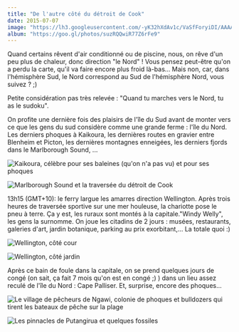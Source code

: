 ```yaml
---
title: "De l'autre côté du détroit de Cook"
date: 2015-07-07
image: "https://lh3.googleusercontent.com/-yK32hXdAv1c/VaSfForyiDI/AAAAAAAAGEk/vSTxokDfdmA/s1280/upload_-1.jpg"
album: "https://goo.gl/photos/suzRQQwiR77Z6rFe9"
---
```


Quand certains rêvent d'air conditionné ou de piscine, nous, on rêve d'un peu plus de chaleur, donc direction "le Nord" ! Vous pensez peut-être qu'on a perdu la carte, qu'il va faire encore plus froid là-bas... Mais non, car, dans l'hémisphère Sud, le Nord correspond au Sud de l'hémisphère Nord, vous suivez ? ;)

Petite considération pas très relevée : "Quand tu marches vers le Nord, tu as le sudoku".

On profite une dernière fois des plaisirs de l'île du Sud avant de monter vers ce que les gens du sud considère comme une grande ferme : l'île du Nord. Les derniers phoques à Kaikoura, les dernières routes en gravier entre Blenheim et Picton, les dernières montagnes enneigées, les derniers fjords dans le Marlborough Sound, ...

![Kaikoura, célèbre pour ses baleines (qu'on n'a pas vu) et pour ses phoques](https://lh3.googleusercontent.com/-O_3zvVNC-dw/Vasvc5mx9bI/AAAAAAAAGKM/YS_QOEuMjcU/s1280/upload_-1.jpg)


![Marlborough Sound et la traversée du détroit de Cook](https://lh3.googleusercontent.com/-wG7wPVUcCWQ/Vasvft6a2nI/AAAAAAAAGKU/CRrILEtVsq8/s1280/upload_-1.jpg)


13h15 (GMT+10): le ferry largue les amarres direction Wellington. Après trois heures de traversée sportive sur une mer houleuse, la chariotte pose le pneu à terre. Ça y est, les ruraux sont montés à la capitale."Windy Welly", les gens la surnomme. On joue les citadins de 2 jours : musées, restaurants, galeries d'art, jardin botanique, parking au prix exorbitant,... La totale quoi :)

![Wellington, côté cour](https://lh3.googleusercontent.com/-qELfJYWoj8w/VasvrpMavlI/AAAAAAAAGK0/_zo3KrlpChc/s1280/upload_-1.jpg)


![Wellington, côté jardin](https://lh3.googleusercontent.com/-GThmhObNWbk/Vasvl9m9w5I/AAAAAAAAGKk/jhWx8C_ta8A/s1280/upload_-1.jpg)


Après ce bain de foule dans la capitale, on se prend quelques jours de congé (on sait, ça fait 7 mois qu'on est en congé ;) ) dans un lieu assez reculé de l'île du Nord : Cape Palliser. Et, surprise, encore des phoques...

![Le village de pêcheurs de Ngawi, colonie de phoques et bulldozers qui tirent les bateaux de pêche sur la plage](https://lh3.googleusercontent.com/-Kox00U1jqyk/VasviRxK-7I/AAAAAAAAGKc/9nFOHL_eqjg/s1280/upload_-1.jpg)


![Les pinnacles de Putangirua et quelques fossiles](https://lh3.googleusercontent.com/-PhPjPDFRr2Y/VasvopjkdUI/AAAAAAAAGKs/9S_LUNlp8PI/s1280/upload_-1.jpg)





